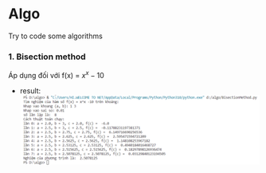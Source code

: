 # Algo
Try to code some algorithms
### 1. Bisection method  
Áp dụng đối với f(x) = $x^x-10$
- result: 
![result_1](https://github.com/huyvu15/Algo/blob/main/result_Bisectioin_method.png)
